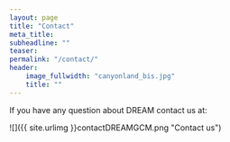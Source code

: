 ```yaml
---
layout: page
title: "Contact"
meta_title: 
subheadline: ""
teaser: 
permalink: "/contact/"
header:
    image_fullwidth: "canyonland_bis.jpg"
    title: ""
---
```


If you have any question about DREAM contact us at:

![]({{ site.urlimg }}contactDREAMGCM.png "Contact us")
